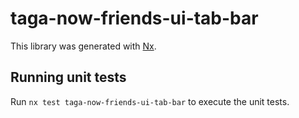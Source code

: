 # taga-now-friends-ui-tab-bar

This library was generated with [Nx](https://nx.dev).

## Running unit tests

Run `nx test taga-now-friends-ui-tab-bar` to execute the unit tests.
